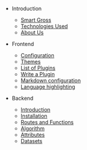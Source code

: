 - Introduction

  - [Smart Gross](quickstart.md)
  - [Technologies Used](technologies.md)
  - [About Us](more-pages.md)

- Frontend

  - [Configuration](configuration.md)
  - [Themes](themes.md)
  - [List of Plugins](plugins.md)
  - [Write a Plugin](write-a-plugin.md)
  - [Markdown configuration](markdown.md)
  - [Language highlighting](language-highlight.md)

- Backend

  - [Introduction](backend_introduction.md)
  - [Installation](backend_installation.md)
  - [Routes and Functions](backend_routesFunctions.md)
  - [Algorithm](algorithm.md)
  - [Attributes](attributes.md)
  - [Datasets](cdn.md)
